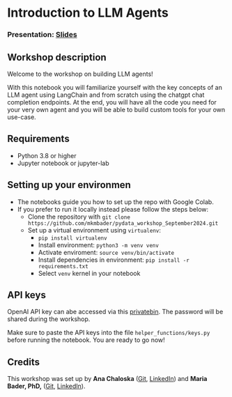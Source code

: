 # Introduction to LLM Agents

### Presentation: [Slides](https://docs.google.com/presentation/d/1fSsMiim1G_FVSP-0ESK_cUsGFVjp7AK79ybInVrd5Rc/edit?usp=sharing)

## Workshop description

Welcome to the workshop on building LLM agents!

With this notebook you will familiarize yourself with the key concepts of an LLM agent using LangChain and from scratch using the chatgpt chat completion endpoints. At the end, you will have all the code you need for your very own agent and you will be able to build custom tools for your own use-case. 

## Requirements

- Python 3.8 or higher
- Jupyter notebook or jupyter-lab

## Setting up your environmen

- The notebooks guide you how to set up the repo with Google Colab. 
- If you prefer to run it locally instead please follow the steps below: 
    - Clone the repository with `git clone https://github.com/mkmbader/pydata_workshop_September2024.git`
    - Set up a virtual environment using `virtualenv`:
        - `pip install virtualenv`
        - Install environment: `python3 -m venv venv`
        - Activate enviroment: `source venv/bin/activate`   
        - Install dependencies in environment: `pip install -r requirements.txt`
        - Select `venv` kernel in your notebook

## API keys

OpenAI API key can abe accessed via this [privatebin](https://privatebin.molops.io/?f508a05a49e6b21d#DR2E4qjM5xC2nR8jfdP9ctpUBZWJh3rNKdt8CsD9poaq). The password will be shared during the workshop. 

Make sure to paste the API keys into the file `helper_functions/keys.py` before running the notebook. You are ready to go now!

## Credits

This workshop was set up by **Ana Chaloska** ([Git](https://github.com/anachaloska), [LinkedIn](https://www.linkedin.com/in/ana-chaloska-809486149/)) and **Maria Bader, PhD,** ([Git](https://github.com/mkmbader), [LinkedIn](https://www.linkedin.com/in/mkmbader/)).
